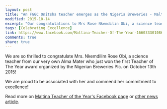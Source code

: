 ```yaml
---
layout: post
title: "An FGGC Onitsha teacher emerges as the Nigeria Breweries - Maltina Teacher of the Year"
modified: 2015-10-14
excerpt: "Our congratulations to Mrs Rose Nkemdilin Obi, a science teacher at our Alma Mater, who has emerged the overall winner of the just-concluded Maltina Teacher of the Year competition!"
tags: [Celebrating Excellence]
link: https://www.facebook.com/Maltina-Teacher-Of-The-Year-1660333010867931/
comments: true
share: true
---
```


We are so thrilled to congratulate Mrs. Nkemdilim Rose Obi, a science teacher from our very own Alma Mater who just won the first Teacher of The Year award organized by the Nigerian Breweries Plc. on October 13th 2015!

We are proud to be associated with her and commend her commitment to excellence!

Read more on [Maltina Teacher of the Year's Facebook page](https://www.facebook.com/Maltina-Teacher-Of-The-Year-1660333010867931/) or [other news article](http://m.4-traders.com/NIGERIAN-BREWERIES-PLC-6627165/news/Nigerian-Breweries--Anambra-teacher-emerges-Maltina-Teacher-of-the-Year-21194176/).  
